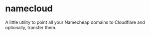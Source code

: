 # namecloud
A little utility to point all your Namecheap domains to Cloudflare and optionally, transfer them.
